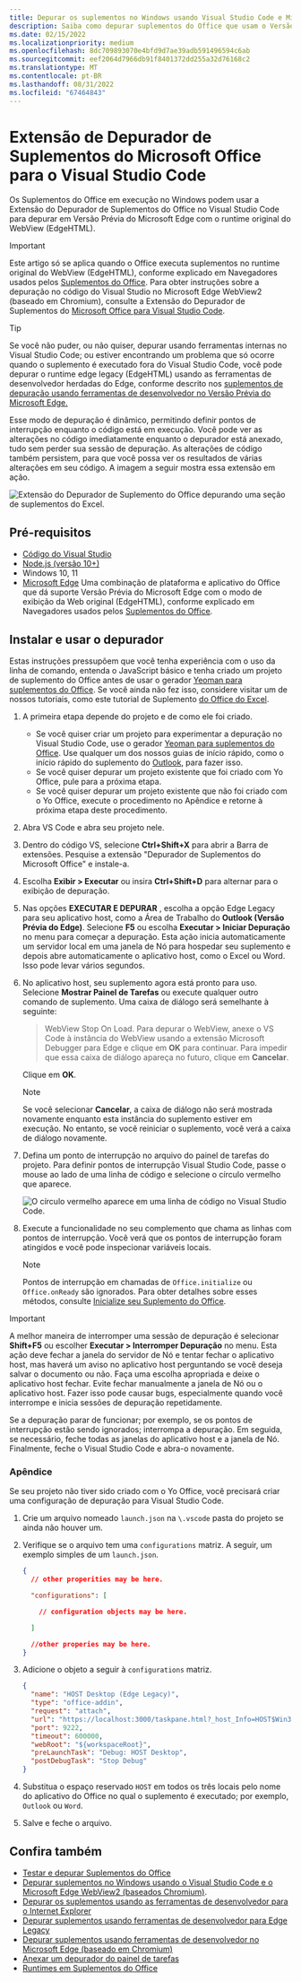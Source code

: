 ```yaml
---
title: Depurar os suplementos no Windows usando Visual Studio Code e Microsoft Edge WebView herdado (EdgeHTML)
description: Saiba como depurar suplementos do Office que usam o Versão Prévia do Microsoft Edge WebView (EdgeHTML) usando a Extensão do Depurador de Suplementos do Office no VS Code.
ms.date: 02/15/2022
ms.localizationpriority: medium
ms.openlocfilehash: 8dc709893070e4bfd9d7ae39adb591496594c6ab
ms.sourcegitcommit: eef2064d7966db91f8401372dd255a32d76168c2
ms.translationtype: MT
ms.contentlocale: pt-BR
ms.lasthandoff: 08/31/2022
ms.locfileid: "67464843"
---
```

# <a name="microsoft-office-add-in-debugger-extension-for-visual-studio-code"></a>Extensão de Depurador de Suplementos do Microsoft Office para o Visual Studio Code

Os Suplementos do Office em execução no Windows podem usar a Extensão do Depurador de Suplementos do Office no Visual Studio Code para depurar em Versão Prévia do Microsoft Edge com o runtime original do WebView (EdgeHTML). 

> [!IMPORTANT]
> Este artigo só se aplica quando o Office executa suplementos no runtime original do WebView (EdgeHTML), conforme explicado em Navegadores usados pelos [Suplementos do Office](../concepts/browsers-used-by-office-web-add-ins.md). Para obter instruções sobre a depuração no código do Visual Studio no Microsoft Edge WebView2 (baseado em Chromium), consulte a Extensão do Depurador de Suplementos do [Microsoft Office para Visual Studio Code](debug-desktop-using-edge-chromium.md).

> [!TIP]
> Se você não puder, ou não quiser, depurar usando ferramentas internas no Visual Studio Code; ou estiver encontrando um problema que só ocorre quando o suplemento é executado fora do Visual Studio Code, você pode depurar o runtime edge legacy (EdgeHTML) usando as ferramentas de desenvolvedor herdadas do Edge, conforme descrito nos [suplementos de depuração usando ferramentas de desenvolvedor no Versão Prévia do Microsoft Edge.](debug-add-ins-using-devtools-edge-legacy.md)

Esse modo de depuração é dinâmico, permitindo definir pontos de interrupção enquanto o código está em execução. Você pode ver as alterações no código imediatamente enquanto o depurador está anexado, tudo sem perder sua sessão de depuração. As alterações de código também persistem, para que você possa ver os resultados de várias alterações em seu código. A imagem a seguir mostra essa extensão em ação.

![Extensão do Depurador de Suplemento do Office depurando uma seção de suplementos do Excel.](../images/vs-debugger-extension-for-office-addins.jpg)

## <a name="prerequisites"></a>Pré-requisitos

- [Código do Visual Studio](https://code.visualstudio.com/)
- [Node.js (versão 10+)](https://nodejs.org/)
- Windows 10, 11
- [Microsoft Edge](https://www.microsoft.com/edge) Uma combinação de plataforma e aplicativo do Office que dá suporte Versão Prévia do Microsoft Edge com o modo de exibição da Web original (EdgeHTML), conforme explicado em Navegadores usados pelos [Suplementos do Office](../concepts/browsers-used-by-office-web-add-ins.md).

## <a name="install-and-use-the-debugger"></a>Instalar e usar o depurador

Estas instruções pressupõem que você tenha experiência com o uso da linha de comando, entenda o JavaScript básico e tenha criado um projeto de suplemento do Office antes de usar o gerador [Yeoman para suplementos do Office](../develop/yeoman-generator-overview.md). Se você ainda não fez isso, considere visitar um de nossos tutoriais, como este tutorial de Suplemento [do Office do Excel](../tutorials/excel-tutorial.md).

1. A primeira etapa depende do projeto e de como ele foi criado.

   - Se você quiser criar um projeto para experimentar a depuração no Visual Studio Code, use o gerador [Yeoman para suplementos do Office](../develop/yeoman-generator-overview.md). Use qualquer um dos nossos guias de início rápido, como o início rápido do suplemento do [Outlook](../quickstarts/outlook-quickstart.md), para fazer isso.
   - Se você quiser depurar um projeto existente que foi criado com Yo Office, pule para a próxima etapa.
   - Se você quiser depurar um projeto existente que não foi criado com o Yo Office, execute o procedimento no Apêndice e [](#appendix) retorne à próxima etapa deste procedimento.


1. Abra VS Code e abra seu projeto nele. 

1. Dentro do código VS, selecione **Ctrl+Shift+X** para abrir a Barra de extensões. Pesquise a extensão "Depurador de Suplementos do Microsoft Office" e instale-a.

1. Escolha  **Exibir > Executar** ou insira **Ctrl+Shift+D** para alternar para o exibição de depuração.

1. Nas opções **EXECUTAR E DEPURAR** , escolha a opção Edge Legacy para seu aplicativo host, como a Área de Trabalho do **Outlook (Versão Prévia do Edge)**. Selecione **F5** ou escolha **Executar > Iniciar Depuração** no menu para começar a depuração. Esta ação inicia automaticamente um servidor local em uma janela de Nó para hospedar seu suplemento e depois abre automaticamente o aplicativo host, como o Excel ou Word. Isso pode levar vários segundos.

1. No aplicativo host, seu suplemento agora está pronto para uso. Selecione **Mostrar Painel de Tarefas** ou execute qualquer outro comando de suplemento. Uma caixa de diálogo será semelhante à seguinte:

   > WebView Stop On Load.
   > Para depurar o WebView, anexe o VS Code à instância do WebView usando a extensão Microsoft Debugger para Edge e clique em **OK** para continuar. Para impedir que essa caixa de diálogo apareça no futuro, clique em **Cancelar**.

   Clique em **OK**.

   > [!NOTE]
   > Se você selecionar **Cancelar**, a caixa de diálogo não será mostrada novamente enquanto esta instância do suplemento estiver em execução. No entanto, se você reiniciar o suplemento, você verá a caixa de diálogo novamente.

1. Defina um ponto de interrupção no arquivo do painel de tarefas do projeto. Para definir pontos de interrupção Visual Studio Code, passe o mouse ao lado de uma linha de código e selecione o círculo vermelho que aparece.

    ![O círculo vermelho aparece em uma linha de código no Visual Studio Code.](../images/set-breakpoint.jpg)

1. Execute a funcionalidade no seu complemento que chama as linhas com pontos de interrupção. Você verá que os pontos de interrupção foram atingidos e você pode inspecionar variáveis locais.

   > [!NOTE]
   > Pontos de interrupção em chamadas de `Office.initialize` ou `Office.onReady` são ignorados. Para obter detalhes sobre esses métodos, consulte [Inicialize seu Suplemento do Office](../develop/initialize-add-in.md).

> [!IMPORTANT]
> A melhor maneira de interromper uma sessão de depuração é selecionar **Shift+F5** ou escolher **Executar > Interromper Depuração** no menu. Esta ação deve fechar a janela do servidor de Nó e tentar fechar o aplicativo host, mas haverá um aviso no aplicativo host perguntando se você deseja salvar o documento ou não. Faça uma escolha apropriada e deixe o aplicativo host fechar. Evite fechar manualmente a janela de Nó ou o aplicativo host. Fazer isso pode causar bugs, especialmente quando você interrompe e inicia sessões de depuração repetidamente.
>
> Se a depuração parar de funcionar; por exemplo, se os pontos de interrupção estão sendo ignorados; interrompa a depuração. Em seguida, se necessário, feche todas as janelas do aplicativo host e a janela de Nó. Finalmente, feche o Visual Studio Code e abra-o novamente.

### <a name="appendix"></a>Apêndice

Se seu projeto não tiver sido criado com o Yo Office, você precisará criar uma configuração de depuração para Visual Studio Code. 

1. Crie um arquivo nomeado `launch.json` na `\.vscode` pasta do projeto se ainda não houver um. 
1. Verifique se o arquivo tem uma `configurations` matriz. A seguir, um exemplo simples de um `launch.json`.

    ```json
    {
      // other properities may be here.

      "configurations": [

        // configuration objects may be here.

      ]

      //other properies may be here.
    }
    ```

1. Adicione o objeto a seguir à `configurations` matriz.

    ```json
    {
      "name": "HOST Desktop (Edge Legacy)",
      "type": "office-addin",
      "request": "attach",
      "url": "https://localhost:3000/taskpane.html?_host_Info=HOST$Win32$16.01$en-US$$$$0",
      "port": 9222,
      "timeout": 600000,
      "webRoot": "${workspaceRoot}",
      "preLaunchTask": "Debug: HOST Desktop",
      "postDebugTask": "Stop Debug"
    }
    ```

1. Substitua o espaço reservado `HOST` em todos os três locais pelo nome do aplicativo do Office no qual o suplemento é executado; por exemplo, `Outlook` ou `Word`.
1. Salve e feche o arquivo.

## <a name="see-also"></a>Confira também

- [Testar e depurar Suplementos do Office](test-debug-office-add-ins.md)
- [Depurar suplementos no Windows usando o Visual Studio Code e o Microsoft Edge WebView2 (baseados Chromium)](debug-desktop-using-edge-chromium.md).
- [Depurar os suplementos usando as ferramentas de desenvolvedor para o Internet Explorer](debug-add-ins-using-f12-tools-ie.md)
- [Depurar suplementos usando ferramentas de desenvolvedor para Edge Legacy](debug-add-ins-using-devtools-edge-legacy.md)
- [Depurar suplementos usando ferramentas de desenvolvedor no Microsoft Edge (baseado em Chromium)](debug-add-ins-using-devtools-edge-chromium.md)
- [Anexar um depurador do painel de tarefas](attach-debugger-from-task-pane.md)
- [Runtimes em Suplementos do Office](runtimes.md)